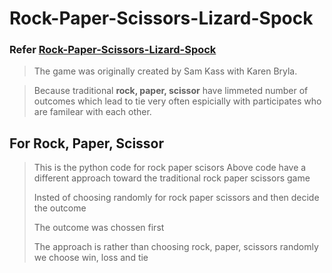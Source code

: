# Rock-Paper-Scissors-Lizard-Spock
### Refer [Rock-Paper-Scissors-Lizard-Spock](./rps_lsp.py)
> The game was originally created by Sam Kass with Karen Bryla.

> Because traditional **rock, paper, scissor** have limmeted number of outcomes
> which lead to tie very often espicially with participates who are familear with each other.

## For Rock, Paper, Scissor

> This  is the python code for rock paper scisors
>Above code have a different  approach toward the traditional rock paper scissors game
>
>Insted of choosing randomly for rock paper scissors 
>and then decide the outcome 
>
> The outcome was chossen first 
>
>The approach is rather than choosing rock, paper, scissors randomly
>we choose win, loss and tie  
